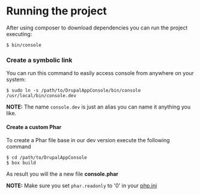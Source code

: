# Running the project


After using composer to download dependencies you can run the project executing:

```
$ bin/console
```

### Create a symbolic link

You can run this command to easily access console from anywhere on your system:

```
$ sudo ln -s /path/to/DrupalAppConsole/bin/console /usr/local/bin/console.dev
```

**NOTE:** The name `console.dev` is just an alias you can name it anything you like.

#### Create a custom Phar

To create a Phar file base in our dev version execute the following command

```
$ cd /path/to/DrupalAppConsole
$ box build
```

As result you will the a new file **console.phar**

**NOTE:** Make sure you set `phar.readonly` to '0' in your [php.ini](http://php.net/manual/en/phar.configuration.php)
